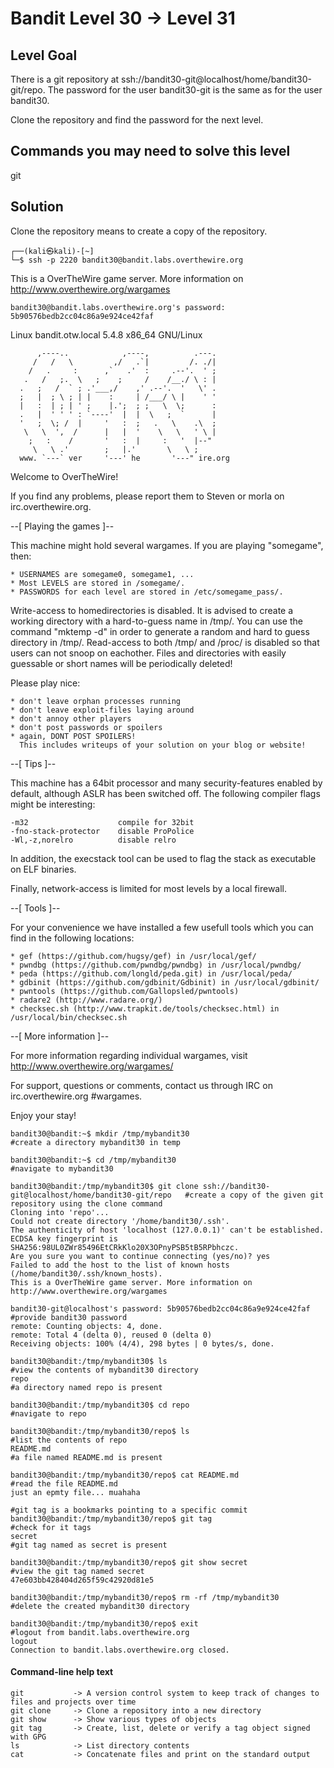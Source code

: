 # Bandit Level 30 → Level 31

## Level Goal
There is a git repository at ssh://bandit30-git@localhost/home/bandit30-git/repo. The password for the user bandit30-git is the same as for the user bandit30.

Clone the repository and find the password for the next level.

## Commands you may need to solve this level
git

## Solution
Clone the repository means to create a copy of the repository.
```                                                                                                                                                           
┌──(kali㉿kali)-[~]
└─$ ssh -p 2220 bandit30@bandit.labs.overthewire.org
```
This is a OverTheWire game server. More information on http://www.overthewire.org/wargames
```
bandit30@bandit.labs.overthewire.org's password: 5b90576bedb2cc04c86a9e924ce42faf
```
Linux bandit.otw.local 5.4.8 x86_64 GNU/Linux
```
      ,----..            ,----,          .---.
     /   /   \         ,/   .`|         /. ./|
    /   .     :      ,`   .'  :     .--'.  ' ;
   .   /   ;.  \   ;    ;     /    /__./ \ : |
  .   ;   /  ` ; .'___,/    ,' .--'.  '   \' .
  ;   |  ; \ ; | |    :     | /___/ \ |    ' '
  |   :  | ; | ' ;    |.';  ; ;   \  \;      :
  .   |  ' ' ' : `----'  |  |  \   ;  `      |
  '   ;  \; /  |     '   :  ;   .   \    .\  ;
   \   \  ',  /      |   |  '    \   \   ' \ |
    ;   :    /       '   :  |     :   '  |--"
     \   \ .'        ;   |.'       \   \ ;
  www. `---` ver     '---' he       '---" ire.org

```
Welcome to OverTheWire!

If you find any problems, please report them to Steven or morla on
irc.overthewire.org.

--[ Playing the games ]--

  This machine might hold several wargames.
  If you are playing "somegame", then:

    * USERNAMES are somegame0, somegame1, ...
    * Most LEVELS are stored in /somegame/.
    * PASSWORDS for each level are stored in /etc/somegame_pass/.

  Write-access to homedirectories is disabled. It is advised to create a
  working directory with a hard-to-guess name in /tmp/.  You can use the
  command "mktemp -d" in order to generate a random and hard to guess
  directory in /tmp/.  Read-access to both /tmp/ and /proc/ is disabled
  so that users can not snoop on eachother. Files and directories with
  easily guessable or short names will be periodically deleted!

  Please play nice:

    * don't leave orphan processes running
    * don't leave exploit-files laying around
    * don't annoy other players
    * don't post passwords or spoilers
    * again, DONT POST SPOILERS!
      This includes writeups of your solution on your blog or website!

--[ Tips ]--

  This machine has a 64bit processor and many security-features enabled
  by default, although ASLR has been switched off.  The following
  compiler flags might be interesting:

    -m32                    compile for 32bit
    -fno-stack-protector    disable ProPolice
    -Wl,-z,norelro          disable relro

  In addition, the execstack tool can be used to flag the stack as
  executable on ELF binaries.

  Finally, network-access is limited for most levels by a local
  firewall.

--[ Tools ]--

 For your convenience we have installed a few usefull tools which you can find
 in the following locations:

    * gef (https://github.com/hugsy/gef) in /usr/local/gef/
    * pwndbg (https://github.com/pwndbg/pwndbg) in /usr/local/pwndbg/
    * peda (https://github.com/longld/peda.git) in /usr/local/peda/
    * gdbinit (https://github.com/gdbinit/Gdbinit) in /usr/local/gdbinit/
    * pwntools (https://github.com/Gallopsled/pwntools)
    * radare2 (http://www.radare.org/)
    * checksec.sh (http://www.trapkit.de/tools/checksec.html) in /usr/local/bin/checksec.sh

--[ More information ]--

  For more information regarding individual wargames, visit
  http://www.overthewire.org/wargames/

  For support, questions or comments, contact us through IRC on
  irc.overthewire.org #wargames.

  Enjoy your stay!
```
bandit30@bandit:~$ mkdir /tmp/mybandit30                                                         #create a directory mybandit30 in temp

bandit30@bandit:~$ cd /tmp/mybandit30                                                            #navigate to mybandit30

bandit30@bandit:/tmp/mybandit30$ git clone ssh://bandit30-git@localhost/home/bandit30-git/repo   #create a copy of the given git repository using the clone command 
Cloning into 'repo'...
Could not create directory '/home/bandit30/.ssh'.
The authenticity of host 'localhost (127.0.0.1)' can't be established.
ECDSA key fingerprint is SHA256:98UL0ZWr85496EtCRkKlo20X3OPnyPSB5tB5RPbhczc.
Are you sure you want to continue connecting (yes/no)? yes
Failed to add the host to the list of known hosts (/home/bandit30/.ssh/known_hosts).
This is a OverTheWire game server. More information on http://www.overthewire.org/wargames

bandit30-git@localhost's password: 5b90576bedb2cc04c86a9e924ce42faf                              #provide bandit30 password
remote: Counting objects: 4, done.
remote: Total 4 (delta 0), reused 0 (delta 0)
Receiving objects: 100% (4/4), 298 bytes | 0 bytes/s, done.

bandit30@bandit:/tmp/mybandit30$ ls                                                             #view the contents of mybandit30 directory
repo                                                                                            #a directory named repo is present

bandit30@bandit:/tmp/mybandit30$ cd repo                                                        #navigate to repo

bandit30@bandit:/tmp/mybandit30/repo$ ls                                                        #list the contents of repo
README.md                                                                                       #a file named README.md is present

bandit30@bandit:/tmp/mybandit30/repo$ cat README.md                                             #read the file README.md
just an epmty file... muahaha
                                                                                                #git tag is a bookmarks pointing to a specific commit
bandit30@bandit:/tmp/mybandit30/repo$ git tag                                                   #check for it tags
secret                                                                                          #git tag named as secret is present

bandit30@bandit:/tmp/mybandit30/repo$ git show secret                                           #view the git tag named secret
47e603bb428404d265f59c42920d81e5

bandit30@bandit:/tmp/mybandit30/repo$ rm -rf /tmp/mybandit30                                    #delete the created mybandit30 directory 

bandit30@bandit:/tmp/mybandit30/repo$ exit                                                      #logout from bandit.labs.overthewire.org
logout
Connection to bandit.labs.overthewire.org closed.

```
#### Command-line help text
```
git           -> A version control system to keep track of changes to files and projects over time 
git clone     -> Clone a repository into a new directory
git show      -> Show various types of objects
git tag       -> Create, list, delete or verify a tag object signed with GPG
ls            -> List directory contents
cat           -> Concatenate files and print on the standard output 
```
